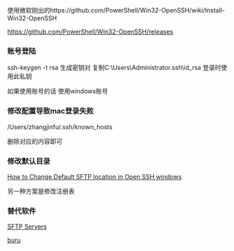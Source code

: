 使用微软刚出的https://github.com/PowerShell/Win32-OpenSSH/wiki/Install-Win32-OpenSSH

https://github.com/PowerShell/Win32-OpenSSH/releases

### 账号登陆

ssh-keygen -t rsa 生成密钥对 复制C:\Users\Administrator\.ssh\id_rsa 登录时使用此私钥

如果使用账号的话 使用windows账号

### 修改配置导致mac登录失败

/Users/zhangjinfu/.ssh/known_hosts

删除对应的内容即可

### 修改默认目录

[How to Change Default SFTP location in Open SSH windows](https://github.com/PowerShell/Win32-OpenSSH/issues/730)

另一种方案是修改注册表

### 替代软件

[SFTP Servers](https://www.sftp.net/servers)

[buru](https://buruserver.com/download/free)
